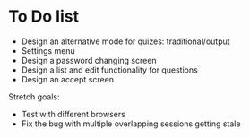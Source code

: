 # To Do list

- Design an alternative mode for quizes: traditional/output
- Settings menu
- Design a password changing screen
- Design a list and edit functionality for questions
- Design an accept screen

Stretch goals:
- Test with different browsers
- Fix the bug with multiple overlapping sessions getting stale
